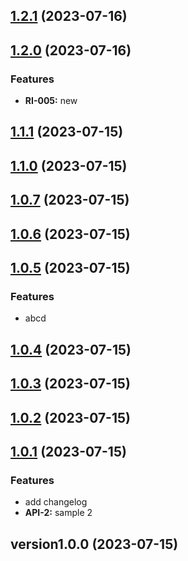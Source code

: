 
<a name="1.2.1"></a>
## [1.2.1](https://github.com/dorman99/basic-gitflow/compare/1.2.0...1.2.1) (2023-07-16)


<a name="1.2.0"></a>
## [1.2.0](https://github.com/dorman99/basic-gitflow/compare/1.1.1...1.2.0) (2023-07-16)

### Features

* **RI-005:** new


<a name="1.1.1"></a>
## [1.1.1](https://github.com/dorman99/basic-gitflow/compare/1.1.0...1.1.1) (2023-07-15)


<a name="1.1.0"></a>
## [1.1.0](https://github.com/dorman99/basic-gitflow/compare/1.0.7...1.1.0) (2023-07-15)


<a name="1.0.7"></a>
## [1.0.7](https://github.com/dorman99/basic-gitflow/compare/1.0.6...1.0.7) (2023-07-15)


<a name="1.0.6"></a>
## [1.0.6](https://github.com/dorman99/basic-gitflow/compare/1.0.5...1.0.6) (2023-07-15)


<a name="1.0.5"></a>
## [1.0.5](https://github.com/dorman99/basic-gitflow/compare/1.0.4...1.0.5) (2023-07-15)

### Features

* abcd


<a name="1.0.4"></a>
## [1.0.4](https://github.com/dorman99/basic-gitflow/compare/1.0.3...1.0.4) (2023-07-15)


<a name="1.0.3"></a>
## [1.0.3](https://github.com/dorman99/basic-gitflow/compare/1.0.2...1.0.3) (2023-07-15)


<a name="1.0.2"></a>
## [1.0.2](https://github.com/dorman99/basic-gitflow/compare/1.0.1...1.0.2) (2023-07-15)


<a name="1.0.1"></a>
## [1.0.1](https://github.com/dorman99/basic-gitflow/compare/version1.0.0...1.0.1) (2023-07-15)

### Features

* add changelog
* **API-2:** sample 2


<a name="version1.0.0"></a>
## version1.0.0 (2023-07-15)

